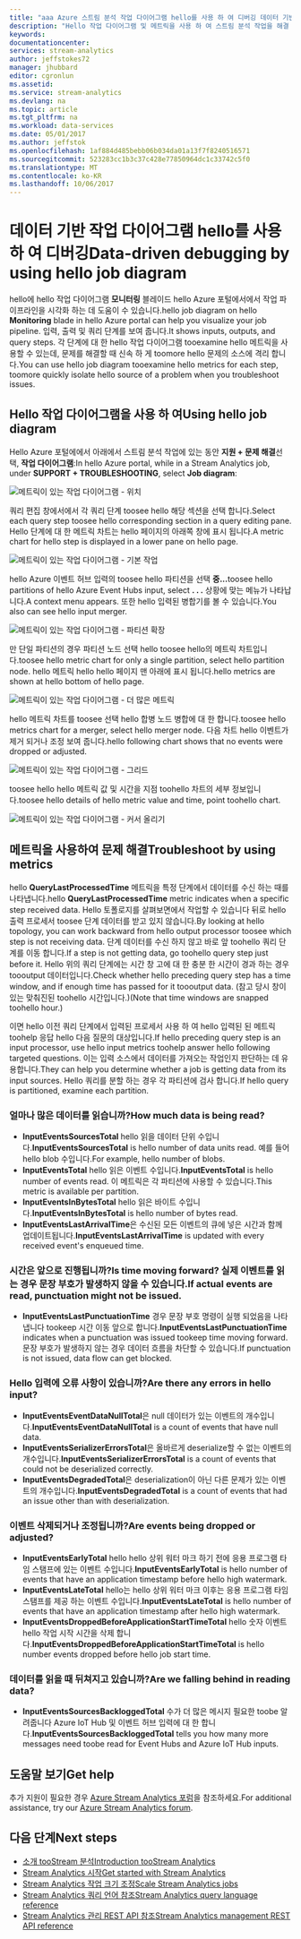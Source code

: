 ```yaml
---
title: "aaa Azure 스트림 분석 작업 다이어그램 hello를 사용 하 여 디버깅 데이터 기반 | Microsoft Docs"
description: "Hello 작업 다이어그램 및 메트릭을 사용 하 여 스트림 분석 작업을 해결 합니다."
keywords: 
documentationcenter: 
services: stream-analytics
author: jeffstokes72
manager: jhubbard
editor: cgronlun
ms.assetid: 
ms.service: stream-analytics
ms.devlang: na
ms.topic: article
ms.tgt_pltfrm: na
ms.workload: data-services
ms.date: 05/01/2017
ms.author: jeffstok
ms.openlocfilehash: 1af884d485bebb06b034da01a13f7f8240516571
ms.sourcegitcommit: 523283cc1b3c37c428e77850964dc1c33742c5f0
ms.translationtype: MT
ms.contentlocale: ko-KR
ms.lasthandoff: 10/06/2017
---
```

# <a name="data-driven-debugging-by-using-hello-job-diagram"></a><span data-ttu-id="376f1-103">데이터 기반 작업 다이어그램 hello를 사용 하 여 디버깅</span><span class="sxs-lookup"><span data-stu-id="376f1-103">Data-driven debugging by using hello job diagram</span></span>

<span data-ttu-id="376f1-104">hello에 hello 작업 다이어그램 **모니터링** 블레이드 hello Azure 포털에서에서 작업 파이프라인을 시각화 하는 데 도움이 수 있습니다.</span><span class="sxs-lookup"><span data-stu-id="376f1-104">hello job diagram on hello **Monitoring** blade in hello Azure portal can help you visualize your job pipeline.</span></span> <span data-ttu-id="376f1-105">입력, 출력 및 쿼리 단계를 보여 줍니다.</span><span class="sxs-lookup"><span data-stu-id="376f1-105">It shows inputs, outputs, and query steps.</span></span> <span data-ttu-id="376f1-106">각 단계에 대 한 hello 작업 다이어그램 tooexamine hello 메트릭을 사용할 수 있는데, 문제를 해결할 때 신속 하 게 toomore hello 문제의 소스에 격리 합니다.</span><span class="sxs-lookup"><span data-stu-id="376f1-106">You can use hello job diagram tooexamine hello metrics for each step, toomore quickly isolate hello source of a problem when you troubleshoot issues.</span></span>

## <a name="using-hello-job-diagram"></a><span data-ttu-id="376f1-107">Hello 작업 다이어그램을 사용 하 여</span><span class="sxs-lookup"><span data-stu-id="376f1-107">Using hello job diagram</span></span>

<span data-ttu-id="376f1-108">Hello Azure 포털에에서 아래에서 스트림 분석 작업에 있는 동안 **지원 + 문제 해결**선택, **작업 다이어그램**:</span><span class="sxs-lookup"><span data-stu-id="376f1-108">In hello Azure portal, while in a Stream Analytics job, under **SUPPORT + TROUBLESHOOTING**, select **Job diagram**:</span></span>

![메트릭이 있는 작업 다이어그램 - 위치](./media/stream-analytics-job-diagram-with-metrics/stream-analytics-job-diagram-with-metrics-portal-1.png)

<span data-ttu-id="376f1-110">쿼리 편집 창에서에서 각 쿼리 단계 toosee hello 해당 섹션을 선택 합니다.</span><span class="sxs-lookup"><span data-stu-id="376f1-110">Select each query step toosee hello corresponding section in a query editing pane.</span></span> <span data-ttu-id="376f1-111">Hello 단계에 대 한 메트릭 차트는 hello 페이지의 아래쪽 창에 표시 됩니다.</span><span class="sxs-lookup"><span data-stu-id="376f1-111">A metric chart for hello step is displayed in a lower pane on hello page.</span></span>

![메트릭이 있는 작업 다이어그램 - 기본 작업](./media/stream-analytics-job-diagram-with-metrics/stream-analytics-job-diagram-with-metrics-portal-2.png)

<span data-ttu-id="376f1-113">hello Azure 이벤트 허브 입력의 toosee hello 파티션을 선택 **중...**</span><span class="sxs-lookup"><span data-stu-id="376f1-113">toosee hello partitions of hello Azure Event Hubs input, select **. . .**</span></span> <span data-ttu-id="376f1-114">상황에 맞는 메뉴가 나타납니다.</span><span class="sxs-lookup"><span data-stu-id="376f1-114">A context menu appears.</span></span> <span data-ttu-id="376f1-115">또한 hello 입력된 병합기를 볼 수 있습니다.</span><span class="sxs-lookup"><span data-stu-id="376f1-115">You also can see hello input merger.</span></span>

![메트릭이 있는 작업 다이어그램 - 파티션 확장](./media/stream-analytics-job-diagram-with-metrics/stream-analytics-job-diagram-with-metrics-portal-3.png)

<span data-ttu-id="376f1-117">만 단일 파티션의 경우 파티션 노드 선택 hello toosee hello의 메트릭 차트입니다.</span><span class="sxs-lookup"><span data-stu-id="376f1-117">toosee hello metric chart for only a single partition, select hello partition node.</span></span> <span data-ttu-id="376f1-118">hello 메트릭 hello hello 페이지 맨 아래에 표시 됩니다.</span><span class="sxs-lookup"><span data-stu-id="376f1-118">hello metrics are shown at hello bottom of hello page.</span></span>

![메트릭이 있는 작업 다이어그램 - 더 많은 메트릭](./media/stream-analytics-job-diagram-with-metrics/stream-analytics-job-diagram-with-metrics-portal-4.png)

<span data-ttu-id="376f1-120">hello 메트릭 차트를 toosee 선택 hello 합병 노드 병합에 대 한 합니다.</span><span class="sxs-lookup"><span data-stu-id="376f1-120">toosee hello metrics chart for a merger, select hello merger node.</span></span> <span data-ttu-id="376f1-121">다음 차트 hello 이벤트가 제거 되거나 조정 보여 줍니다.</span><span class="sxs-lookup"><span data-stu-id="376f1-121">hello following chart shows that no events were dropped or adjusted.</span></span>

![메트릭이 있는 작업 다이어그램 - 그리드](./media/stream-analytics-job-diagram-with-metrics/stream-analytics-job-diagram-with-metrics-portal-5.png)

<span data-ttu-id="376f1-123">toosee hello hello 메트릭 값 및 시간을 지점 toohello 차트의 세부 정보입니다.</span><span class="sxs-lookup"><span data-stu-id="376f1-123">toosee hello details of hello metric value and time, point toohello chart.</span></span>

![메트릭이 있는 작업 다이어그램 - 커서 올리기](./media/stream-analytics-job-diagram-with-metrics/stream-analytics-job-diagram-with-metrics-portal-6.png)

## <a name="troubleshoot-by-using-metrics"></a><span data-ttu-id="376f1-125">메트릭을 사용하여 문제 해결</span><span class="sxs-lookup"><span data-stu-id="376f1-125">Troubleshoot by using metrics</span></span>

<span data-ttu-id="376f1-126">hello **QueryLastProcessedTime** 메트릭을 특정 단계에서 데이터를 수신 하는 때를 나타냅니다.</span><span class="sxs-lookup"><span data-stu-id="376f1-126">hello **QueryLastProcessedTime** metric indicates when a specific step received data.</span></span> <span data-ttu-id="376f1-127">Hello 토폴로지를 살펴보면에서 작업할 수 있습니다 뒤로 hello 출력 프로세서 toosee 단계 데이터를 받고 있지 않습니다.</span><span class="sxs-lookup"><span data-stu-id="376f1-127">By looking at hello topology, you can work backward from hello output processor toosee which step is not receiving data.</span></span> <span data-ttu-id="376f1-128">단계 데이터를 수신 하지 않고 바로 앞 toohello 쿼리 단계를 이동 합니다.</span><span class="sxs-lookup"><span data-stu-id="376f1-128">If a step is not getting data, go toohello query step just before it.</span></span> <span data-ttu-id="376f1-129">Hello 위의 쿼리 단계에는 시간 창 고에 대 한 충분 한 시간이 경과 하는 경우 toooutput 데이터입니다.</span><span class="sxs-lookup"><span data-stu-id="376f1-129">Check whether hello preceding query step has a time window, and if enough time has passed for it toooutput data.</span></span> <span data-ttu-id="376f1-130">(참고 당시 창이 있는 맞춰진된 toohello 시간입니다.)</span><span class="sxs-lookup"><span data-stu-id="376f1-130">(Note that time windows are snapped toohello hour.)</span></span>
 
<span data-ttu-id="376f1-131">이면 hello 이전 쿼리 단계에서 입력된 프로세서 사용 하 여 hello 입력된 된 메트릭 toohelp 응답 hello 다음 질문의 대상입니다.</span><span class="sxs-lookup"><span data-stu-id="376f1-131">If hello preceding query step is an input processor, use hello input metrics toohelp answer hello following targeted questions.</span></span> <span data-ttu-id="376f1-132">이는 입력 소스에서 데이터를 가져오는 작업인지 판단하는 데 유용합니다.</span><span class="sxs-lookup"><span data-stu-id="376f1-132">They can help you determine whether a job is getting data from its input sources.</span></span> <span data-ttu-id="376f1-133">Hello 쿼리를 분할 하는 경우 각 파티션에 검사 합니다.</span><span class="sxs-lookup"><span data-stu-id="376f1-133">If hello query is partitioned, examine each partition.</span></span>
 
### <a name="how-much-data-is-being-read"></a><span data-ttu-id="376f1-134">얼마나 많은 데이터를 읽습니까?</span><span class="sxs-lookup"><span data-stu-id="376f1-134">How much data is being read?</span></span>

*   <span data-ttu-id="376f1-135">**InputEventsSourcesTotal** hello 읽을 데이터 단위 수입니다.</span><span class="sxs-lookup"><span data-stu-id="376f1-135">**InputEventsSourcesTotal** is hello number of data units read.</span></span> <span data-ttu-id="376f1-136">예를 들어 hello blob 수입니다.</span><span class="sxs-lookup"><span data-stu-id="376f1-136">For example, hello number of blobs.</span></span>
*   <span data-ttu-id="376f1-137">**InputEventsTotal** hello 읽은 이벤트 수입니다.</span><span class="sxs-lookup"><span data-stu-id="376f1-137">**InputEventsTotal** is hello number of events read.</span></span> <span data-ttu-id="376f1-138">이 메트릭은 각 파티션에 사용할 수 있습니다.</span><span class="sxs-lookup"><span data-stu-id="376f1-138">This metric is available per partition.</span></span>
*   <span data-ttu-id="376f1-139">**InputEventsInBytesTotal** hello 읽은 바이트 수입니다.</span><span class="sxs-lookup"><span data-stu-id="376f1-139">**InputEventsInBytesTotal** is hello number of bytes read.</span></span>
*   <span data-ttu-id="376f1-140">**InputEventsLastArrivalTime**은 수신된 모든 이벤트의 큐에 넣은 시간과 함께 업데이트됩니다.</span><span class="sxs-lookup"><span data-stu-id="376f1-140">**InputEventsLastArrivalTime** is updated with every received event's enqueued time.</span></span>
 
### <a name="is-time-moving-forward-if-actual-events-are-read-punctuation-might-not-be-issued"></a><span data-ttu-id="376f1-141">시간은 앞으로 진행됩니까?</span><span class="sxs-lookup"><span data-stu-id="376f1-141">Is time moving forward?</span></span> <span data-ttu-id="376f1-142">실제 이벤트를 읽는 경우 문장 부호가 발생하지 않을 수 있습니다.</span><span class="sxs-lookup"><span data-stu-id="376f1-142">If actual events are read, punctuation might not be issued.</span></span>

*   <span data-ttu-id="376f1-143">**InputEventsLastPunctuationTime** 경우 문장 부호 명령이 실행 되었음을 나타냅니다 tookeep 시간 이동 앞으로 합니다.</span><span class="sxs-lookup"><span data-stu-id="376f1-143">**InputEventsLastPunctuationTime** indicates when a punctuation was issued tookeep time moving forward.</span></span> <span data-ttu-id="376f1-144">문장 부호가 발생하지 않는 경우 데이터 흐름을 차단할 수 있습니다.</span><span class="sxs-lookup"><span data-stu-id="376f1-144">If punctuation is not issued, data flow can get blocked.</span></span>
 
### <a name="are-there-any-errors-in-hello-input"></a><span data-ttu-id="376f1-145">Hello 입력에 오류 사항이 있습니까?</span><span class="sxs-lookup"><span data-stu-id="376f1-145">Are there any errors in hello input?</span></span>

*   <span data-ttu-id="376f1-146">**InputEventsEventDataNullTotal**은 null 데이터가 있는 이벤트의 개수입니다.</span><span class="sxs-lookup"><span data-stu-id="376f1-146">**InputEventsEventDataNullTotal** is a count of events that have null data.</span></span>
*   <span data-ttu-id="376f1-147">**InputEventsSerializerErrorsTotal**은 올바르게 deserialize할 수 없는 이벤트의 개수입니다.</span><span class="sxs-lookup"><span data-stu-id="376f1-147">**InputEventsSerializerErrorsTotal** is a count of events that could not be deserialized correctly.</span></span>
*   <span data-ttu-id="376f1-148">**InputEventsDegradedTotal**은 deserialization이 아닌 다른 문제가 있는 이벤트의 개수입니다.</span><span class="sxs-lookup"><span data-stu-id="376f1-148">**InputEventsDegradedTotal** is a count of events that had an issue other than with deserialization.</span></span>
 
### <a name="are-events-being-dropped-or-adjusted"></a><span data-ttu-id="376f1-149">이벤트 삭제되거나 조정됩니까?</span><span class="sxs-lookup"><span data-stu-id="376f1-149">Are events being dropped or adjusted?</span></span>

*   <span data-ttu-id="376f1-150">**InputEventsEarlyTotal** hello hello 상위 워터 마크 하기 전에 응용 프로그램 타임 스탬프에 있는 이벤트 수입니다.</span><span class="sxs-lookup"><span data-stu-id="376f1-150">**InputEventsEarlyTotal** is hello number of events that have an application timestamp before hello high watermark.</span></span>
*   <span data-ttu-id="376f1-151">**InputEventsLateTotal** hello는 hello 상위 워터 마크 이후는 응용 프로그램 타임 스탬프를 제공 하는 이벤트 수입니다.</span><span class="sxs-lookup"><span data-stu-id="376f1-151">**InputEventsLateTotal** is hello number of events that have an application timestamp after hello high watermark.</span></span>
*   <span data-ttu-id="376f1-152">**InputEventsDroppedBeforeApplicationStartTimeTotal** hello 숫자 이벤트 hello 작업 시작 시간을 삭제 합니다.</span><span class="sxs-lookup"><span data-stu-id="376f1-152">**InputEventsDroppedBeforeApplicationStartTimeTotal** is hello number events dropped before hello job start time.</span></span>
 
### <a name="are-we-falling-behind-in-reading-data"></a><span data-ttu-id="376f1-153">데이터를 읽을 때 뒤쳐지고 있습니까?</span><span class="sxs-lookup"><span data-stu-id="376f1-153">Are we falling behind in reading data?</span></span>

*   <span data-ttu-id="376f1-154">**InputEventsSourcesBackloggedTotal** 수가 더 많은 메시지 필요한 toobe 알려줍니다 Azure IoT Hub 및 이벤트 허브 입력에 대 한 합니다.</span><span class="sxs-lookup"><span data-stu-id="376f1-154">**InputEventsSourcesBackloggedTotal** tells you how many more messages need toobe read for Event Hubs and Azure IoT Hub inputs.</span></span>


## <a name="get-help"></a><span data-ttu-id="376f1-155">도움말 보기</span><span class="sxs-lookup"><span data-stu-id="376f1-155">Get help</span></span>
<span data-ttu-id="376f1-156">추가 지원이 필요한 경우 [Azure Stream Analytics 포럼](https://social.msdn.microsoft.com/Forums/en-US/home?forum=AzureStreamAnalytics)을 참조하세요.</span><span class="sxs-lookup"><span data-stu-id="376f1-156">For additional assistance, try our [Azure Stream Analytics forum](https://social.msdn.microsoft.com/Forums/en-US/home?forum=AzureStreamAnalytics).</span></span>

## <a name="next-steps"></a><span data-ttu-id="376f1-157">다음 단계</span><span class="sxs-lookup"><span data-stu-id="376f1-157">Next steps</span></span>
* [<span data-ttu-id="376f1-158">소개 tooStream 분석</span><span class="sxs-lookup"><span data-stu-id="376f1-158">Introduction tooStream Analytics</span></span>](stream-analytics-introduction.md)
* [<span data-ttu-id="376f1-159">Stream Analytics 시작</span><span class="sxs-lookup"><span data-stu-id="376f1-159">Get started with Stream Analytics</span></span>](stream-analytics-real-time-fraud-detection.md)
* [<span data-ttu-id="376f1-160">Stream Analytics 작업 크기 조정</span><span class="sxs-lookup"><span data-stu-id="376f1-160">Scale Stream Analytics jobs</span></span>](stream-analytics-scale-jobs.md)
* [<span data-ttu-id="376f1-161">Stream Analytics 쿼리 언어 참조</span><span class="sxs-lookup"><span data-stu-id="376f1-161">Stream Analytics query language reference</span></span>](https://msdn.microsoft.com/library/azure/dn834998.aspx)
* [<span data-ttu-id="376f1-162">Stream Analytics 관리 REST API 참조</span><span class="sxs-lookup"><span data-stu-id="376f1-162">Stream Analytics management REST API reference</span></span>](https://msdn.microsoft.com/library/azure/dn835031.aspx)
